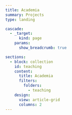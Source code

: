 ```yaml
---
title: Academia
summary: Projects
type: landing

cascade:
  - _target:
      kind: page
    params:
      show_breadcrumb: true

sections:
  - block: collection
    id: teaching
    content:
      title: Academia
      filters:
        folders:
          - teaching
    design:
      view: article-grid
      columns: 2
---
```

